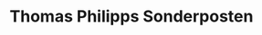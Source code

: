 ---
title: "Thomas Philipps Sonderposten"
url: /floeha/thomas-philipps-sonderposten/
shop: Kramladen
---
